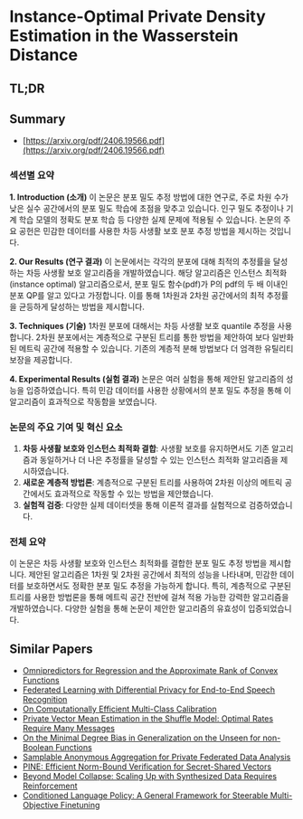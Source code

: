 # Instance-Optimal Private Density Estimation in the Wasserstein Distance
## TL;DR
## Summary
- [https://arxiv.org/pdf/2406.19566.pdf](https://arxiv.org/pdf/2406.19566.pdf)

### 섹션별 요약

**1. Introduction (소개)**
이 논문은 분포 밀도 추정 방법에 대한 연구로, 주로 차원 수가 낮은 실수 공간에서의 분포 밀도 학습에 초점을 맞추고 있습니다. 인구 밀도 추정이나 기계 학습 모델의 정확도 분포 학습 등 다양한 실제 문제에 적용될 수 있습니다. 논문의 주요 공헌은 민감한 데이터를 사용한 차등 사생활 보호 분포 추정 방법을 제시하는 것입니다.

**2. Our Results (연구 결과)**
이 논문에서는 각각의 분포에 대해 최적의 추정률을 달성하는 차등 사생활 보호 알고리즘을 개발하였습니다. 해당 알고리즘은 인스턴스 최적화(instance optimal) 알고리즘으로서, 분포 밀도 함수(pdf)가 P의 pdf의 두 배 이내인 분포 QP를 알고 있다고 가정합니다. 이를 통해 1차원과 2차원 공간에서의 최적 추정률을 균등하게 달성하는 방법을 제시합니다.

**3. Techniques (기술)**
1차원 분포에 대해서는 차등 사생활 보호 quantile 추정을 사용합니다. 2차원 분포에서는 계층적으로 구분된 트리를 통한 방법을 제안하여 보다 일반화된 메트릭 공간에 적용할 수 있습니다. 기존의 계층적 분해 방법보다 더 엄격한 유틸리티 보장을 제공합니다.

**4. Experimental Results (실험 결과)**
논문은 여러 실험을 통해 제안된 알고리즘의 성능을 입증하였습니다. 특히 민감 데이터를 사용한 상황에서의 분포 밀도 추정을 통해 이 알고리즘이 효과적으로 작동함을 보였습니다.

### 논문의 주요 기여 및 혁신 요소
1. **차등 사생활 보호와 인스턴스 최적화 결합**: 사생활 보호를 유지하면서도 기존 알고리즘과 동일하거나 더 나은 추정률을 달성할 수 있는 인스턴스 최적화 알고리즘을 제시하였습니다.
2. **새로운 계층적 방법론**: 계층적으로 구분된 트리를 사용하여 2차원 이상의 메트릭 공간에서도 효과적으로 작동할 수 있는 방법을 제안했습니다.
3. **실험적 검증**: 다양한 실제 데이터셋을 통해 이론적 결과를 실험적으로 검증하였습니다.

### 전체 요약
이 논문은 차등 사생활 보호와 인스턴스 최적화를 결합한 분포 밀도 추정 방법을 제시합니다. 제안된 알고리즘은 1차원 및 2차원 공간에서 최적의 성능을 나타내며, 민감한 데이터를 보호하면서도 정확한 분포 밀도 추정을 가능하게 합니다. 특히, 계층적으로 구분된 트리를 사용한 방법론을 통해 메트릭 공간 전반에 걸쳐 적용 가능한 강력한 알고리즘을 개발하였습니다. 다양한 실험을 통해 논문이 제안한 알고리즘의 유효성이 입증되었습니다.

## Similar Papers
- [Omnipredictors for Regression and the Approximate Rank of Convex Functions](2401.14645.md)
- [Federated Learning with Differential Privacy for End-to-End Speech Recognition](2310.00098.md)
- [On Computationally Efficient Multi-Class Calibration](2402.07821.md)
- [Private Vector Mean Estimation in the Shuffle Model: Optimal Rates Require Many Messages](2404.10201.md)
- [On the Minimal Degree Bias in Generalization on the Unseen for non-Boolean Functions](2406.06354.md)
- [Samplable Anonymous Aggregation for Private Federated Data Analysis](2307.15017.md)
- [PINE: Efficient Norm-Bound Verification for Secret-Shared Vectors](2311.10237.md)
- [Beyond Model Collapse: Scaling Up with Synthesized Data Requires Reinforcement](2406.07515.md)
- [Conditioned Language Policy: A General Framework for Steerable Multi-Objective Finetuning](2407.15762.md)
